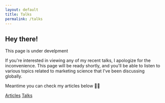 ```yaml
---
layout: default
title: Talks
permalink: /talks
---
```

<section class="bg-light py-5">
    <div class="container px-5">
        <div class="row gx-5 justify-content-center">
            <div class="col-xxl-8">
                <div class="text-center my-5">
                    <h2 class="display-5 fw-bolder"><span class="text-gradient d-inline">Hey there!</span></h2>
                    <p class="lead fw-light mb-4">This page is under develpment</p>
                    <p class="text-muted justify-text">If you're interested in viewing any of my recent talks, I apologize for the inconvenience. This page will be ready shortly, and you'll be able to listen to various topics related to marketing science that I've been discussing globally.</p>
                    <p class="text-muted justify-text">Meantime you can check my articles below 🙌🏻</p>
                </div>
                <div class="d-grid gap-3 d-sm-flex justify-content-sm-center justify-content-xxl-start mb-3">
                    <a class="btn btn-primary btn-lg px-5 py-3 me-sm-3 fs-6 fw-bolder" href="/articles">Articles</a>
                    <a class="btn btn-outline-dark btn-lg px-5 py-3 fs-6 fw-bolder" href="/talks">Talks</a>
                </div>
            </div>
        </div>
    </div>
</section>